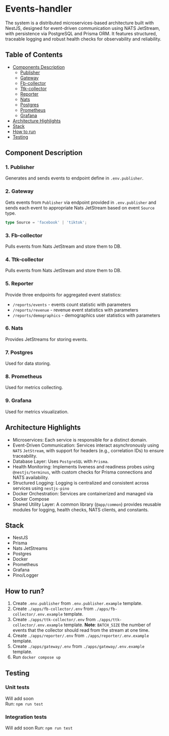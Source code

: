 # Events-handler
The system is a distributed microservices-based architecture built with NestJS, designed for event-driven communication using NATS JetStream, with persistence via PostgreSQL and Prisma ORM. It features structured, traceable logging and robust health checks for observability and reliability.

## Table of Contents

- [Components Description](#component-description)
  - [Publisher](#1-publisher)
  - [Gateway](#2-gateway)
  - [Fb-collector](#3-fb-collector)
  - [Ttk-collector](#4-ttk-collector)
  - [Reporter](#5-reporter)
  - [Nats](#6-nats)
  - [Postgres](#7-postgres)
  - [Prometheus](#8-prometheus)
  - [Grafana](#9-grafana)
- [Architecture Highlights](#architecture-highlights)
- [Stack](#stack)
- [How to run](#how-to-run)
- [Testing](#testing)

## Component Description
### 1. Publisher
Generates and sends events to endpoint define in `.env.publisher`.

### 2. Gateway
Gets events from `Publisher` via endpoint provided in `.env.publisher` and sends each event to appropriate Nats JetStream based on event `Source` type.

```ts
type Source = 'facebook' | 'tiktok';
```

### 3. Fb-collector
Pulls events from Nats JetStream and store them to DB.

### 4. Ttk-collector
Pulls events from Nats JetStream and store them to DB.

### 5. Reporter
Provide three endpoints for aggregated event statistics:
- `/reports/events` - events count statistic with parameters
- `/reports/revenue` - revenue event statistics with parameters
- `/reports/demographics` - demographics user statistics with parameters 

### 6. Nats
Provides JetStreams for storing events.

### 7. Postgres
Used for data storing.

### 8. Prometheus
Used for metrics collecting.

### 9. Grafana
Used for metrics visualization.

## Architecture Highlights
- Microservices: Each service is responsible for a distinct domain.
- Event-Driven Communication: Services interact asynchronously using `NATS` `JetStream`, with support for headers (e.g., correlation IDs) to ensure traceability.
- Database Layer: Uses `PostgreSQL` with `Prisma`.
- Health Monitoring: Implements liveness and readiness probes using `@nestjs/terminus`, with custom checks for Prisma connections and NATS availability.
- Structured Logging: Logging is centralized and consistent across services using `nestjs-pino`
- Docker Orchestration: Services are containerized and managed via Docker Compose
- Shared Utility Layer: A common library (`@app/common`) provides reusable modules for logging, health checks, NATS clients, and constants.

## Stack
- NestJS
- Prisma
- Nats JetStreams
- Postgres
- Docker
- Prometheus
- Grafana
- Pino/Logger

## How to run?
1. Create `.env.publisher` from `.env.publisher.example` template.
2. Create `./apps/fb-collector/.env` from `./apps/fb-collector/.env.example` template.
3. Create `./apps/ttk-collector/.env` from `./apps/ttk-collector/.env.example` template.
**Note**: `BATCH_SIZE` the number of events that the collector should read from the stream at one time.
4. Create `./apps/reporter/.env` from `./apps/reporter/.env.example` template.
5. Create `./apps/gateway/.env` from `./apps/gateway/.env.example` template.
6. Run `docker compose up`

## Testing
### Unit tests
Will add soon   
Run: `npm run test`

### Integration tests
Will add soon
Run: `npm run test`
